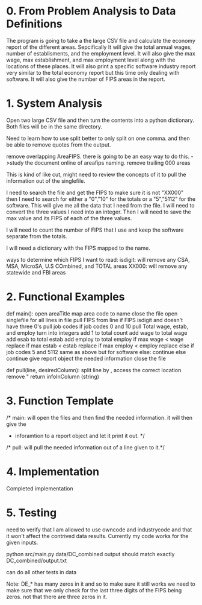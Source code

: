 
# 0.  From Problem Analysis to Data Definitions
 The program is going to take a the large CSV file and calculate the economy report of the different areas. 
 Sepcifically It will give the total annual wages, number of establisments, and the employment level.
 It will also give the max wage, max establishment, and max employment level along with the locations of 
 these places. It will also print a specific software industry report very similar to the total economy report
 but this time only dealing with software. It will also give the number of FIPS areas in the report.



# 1.  System Analysis
Open two large CSV file and then turn the contents into a python dictionary. 
Both files will be in the same directory.

Need to learn how to use split better to only split on one comma. and then be able to remove quotes from 
the output. 

remove overlapping AreaFIPS. there is going to be an easy way to do this. ->study the document online of 
areafips naming. remove trailing 000 areas

This is kind of like cut, might need to review the concepts of it to pull the information out of the singlefile.

I need to search the file and get the FIPS to make sure it is not "XX000" then I need to search for either
a "0","10" for the totals or a "5","5112" for the software. This will give me all the data that I need from the file. 
I will need to convert the three values I need into an integer. Then I will need to save the max value and its FIPS
of each of the three values.

I will need to count the number of FIPS that I use and keep the software separate from the totals.

I will need a dictionary with the FIPS mapped to the name. 

ways to determine which FIPS I want to read:
    isdigit: will remove any CSA, MSA, MicroSA, U.S COmbined, and TOTAL areas
    XX000: will remove any statewide and FBI areas



# 2.  Functional Examples
def main():
    open areaTitle
    map area code to name
    close the file
    open singlefile
    for all lines in file
        pull FIPS from line
        if FIPS isdigit and doesn't have three 0's
            pull job codes
            if job codes 0 and 10
                pull Total wage, estab, and employ
                turn into integers
                add 1 to total count
                add wage to total wage
                add esab to total estab
                add employ to total employ
                if max wage < wage 
                    replace
                if max estab < estab
                    replace
                if max employ < employ
                    replace
            else if job codes 5 and 5112
                same as above but for software
            else: 
                continue
        else 
            continue
    give report object the needed information
    close the file

def pull(line, desiredColumn):
    split line by ,
    access the correct location
    remove "
    return infoInColumn (string)

# 3.  Function Template

/* main: will open the files and then find the needed information. it will then give the
* inforamtion to a report object and let it print it out.
*/

/* pull: will pull the needed information out of a line given to it.*/

# 4.  Implementation

Completed implementation

# 5.  Testing

need to verify that I am allowed to use owncode and industrycode and that it won't 
affect the contrived data results. Currently my code works for the given inputs.

python src/main.py data/DC_combined
    output should match exactly DC_combined/output.txt

can do all other tests in data

Note: DE_* has many zeros in it and so to make sure it still works we need to make 
    sure that we only check for the last three digits of the FIPS being zeros. not 
    that there are three zeros in it. 
